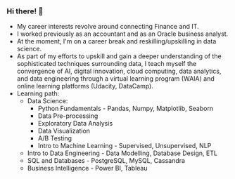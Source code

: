### Hi there! 👋

- My career interests revolve around connecting Finance and IT. 
- I worked previously as an accountant and as an Oracle business analyst.
- At the moment, I'm on a career break and reskilling/upskilling in data science.
- As part of my efforts to upskill and gain a deeper understanding of the sophisticated techniques surrounding data, I teach myself the convergence of AI, digital innovation, cloud computing, data analytics, and data engineering through a virtual learning program (WAIA) and online learning platforms (Udacity, DataCamp).
- Learning path:
  - Data Science:
      - Python Fundamentals - Pandas, Numpy, Matplotlib, Seaborn
      - Data Pre-processing
      - Exploratory Data Analysis
      - Data Visualization
      - A/B Testing
      - Intro to Machine Learning - Supervised, Unsupervised, NLP
  - Intro to Data Engineering - Data Modelling, Database Design, ETL
  - SQL and Databases - PostgreSQL, MySQL, Cassandra
  - Business Intelligence - Power BI, Tableau
  
